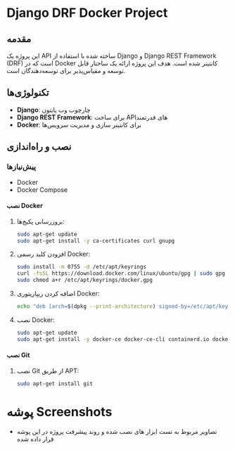 # Django DRF Docker Project

## مقدمه
این پروژه یک API ساخته شده با استفاده از Django و Django REST Framework (DRF) است که در Docker کانتینر شده است. هدف این پروژه ارائه یک ساختار قابل توسعه و مقیاس‌پذیر برای توسعه‌دهندگان است.

## تکنولوژی‌ها
- **Django**: چارچوب وب پایتون
- **Django REST Framework**: برای ساخت APIهای قدرتمند
- **Docker**: برای کانتینر سازی و مدیریت سرویس‌ها

## نصب و راه‌اندازی

### پیش‌نیازها
- Docker
- Docker Compose

#### نصب Docker
1. بروزرسانی پکیج‌ها:
    ```bash
    sudo apt-get update
    sudo apt-get install -y ca-certificates curl gnupg
    ```
2. افزودن کلید رسمی Docker:
    ```bash
    sudo install -m 0755 -d /etc/apt/keyrings
    curl -fsSL https://download.docker.com/linux/ubuntu/gpg | sudo gpg --dearmor -o /etc/apt/keyrings/docker.gpg
    sudo chmod a+r /etc/apt/keyrings/docker.gpg
    ```
3. اضافه کردن ریپازیتوری Docker:
    ```bash
    echo "deb [arch=$(dpkg --print-architecture) signed-by=/etc/apt/keyrings/docker.gpg] https://download.docker.com/linux/ubuntu $(lsb_release -cs) stable" | sudo tee /etc/apt/sources.list.d/docker.list > /dev/null
    ```
4. نصب Docker:
    ```bash
    sudo apt-get update
    sudo apt-get install -y docker-ce docker-ce-cli containerd.io docker-buildx-plugin docker-compose-plugin
    ```

#### نصب Git
1. نصب Git از طریق APT:
    ```bash
    sudo apt-get install git
    ```
   
# پوشه Screenshots
- تصاویر مربوط به تست ابزار های نصب شده و روند پیشرفت پروژه در این پوشه قرار داده شده 

